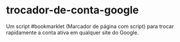 # trocador-de-conta-google
Um script #bookmarklet (Marcador de página com script) para trocar rapidamente a conta ativa em qualquer site do Google.
